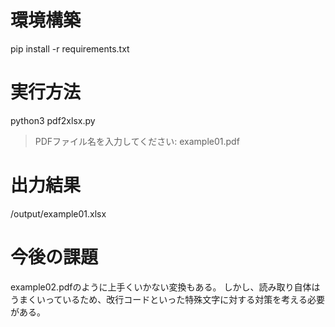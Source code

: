 # 環境構築
pip install -r requirements.txt

# 実行方法
python3 pdf2xlsx.py
> PDFファイル名を入力してください: example01.pdf

# 出力結果
/output/example01.xlsx

# 今後の課題
example02.pdfのように上手くいかない変換もある。
しかし、読み取り自体はうまくいっているため、改行コードといった特殊文字に対する対策を考える必要がある。
